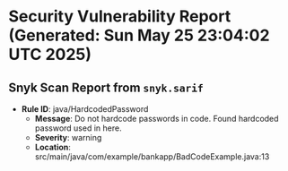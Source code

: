 # Security Vulnerability Report (Generated: Sun May 25 23:04:02 UTC 2025)


## Snyk Scan Report from `snyk.sarif`
- **Rule ID**: java/HardcodedPassword  
  - **Message**: Do not hardcode passwords in code. Found hardcoded password used in here.  
  - **Severity**: warning  
  - **Location**: src/main/java/com/example/bankapp/BadCodeExample.java:13  

